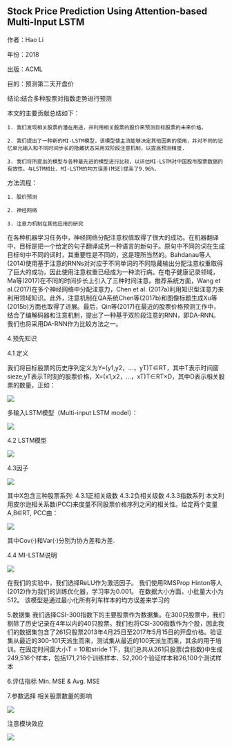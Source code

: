 ## Stock Price Prediction Using Attention-based Multi-Input LSTM

作者：Hao Li

年份：2018

出版：ACML

目的：预测第二天开盘价

结论:结合多种股票对指数走势进行预测

本文的主要贡献总结如下：

	1. 我们发现相关股票的潜在用途，并利用相关股票的股价来预测目标股票的未来价格。
	
	2. 我们提出了一种新的MI-LSTM模型，该模型使主流能够决定其他因素的使用，并对不同的记忆单元输入和不同时间步长的隐藏状态采用双阶段注意机制，以提高预测精度.
	
	3. 我们将所提出的模型与各种最先进的模型进行比较，以评估MI-LSTM对中国股市股票数据的有效性。与LSTM相比，MI-LSTM的均方误差(MSE)提高了9.96%.

方法流程：

	1. 股价预测
	
	2. 神经网络
	
	3. 注意力机制在其他应用的研究
	
在各种机器学习任务中，神经网络分配注意权值取得了很大的成功。在机器翻译中，目标是把一个给定的句子翻译成另一种语言的新句子。原句中不同的词在生成目标句中不同的词时，其重要性是不同的，这是理所当然的。Bahdanau等人(2014)使用基于注意的RNNs对对应于不同单词的不同隐藏输出分配注意权重取得了巨大的成功，因此使用注意权重已经成为一种流行病。在电子健康记录领域，Ma等(2017)在不同的时间步长上引入了三种时间注意。推荐系统方面，Wang et al.(2017)在多个神经网络中分配注意力，Chen et al. (2017a)利用知识型注意力来利用领域知识。此外，注意机制在QA系统Chen等(2017b)和图像标题生成Xu等(2015b)方面也取得了进展。最后，Qin等(2017)在最近的股票价格预测工作中，结合了编解码器和注意机制，提出了一种基于双阶段注意的RNN，即DA-RNN。我们也将采用DA-RNN作为比较方法之一。

4.预先知识

4.1 定义

我们将目标股票的历史序列定义为Y=(y1,y2，…，yT)T∈RT，其中T表示时间窗sieze,yT表示T时刻的股票价格，X=(x1,x2，…，xT)T∈RT×D，其中D表示相关股票的数量，正如：

<img src="https://github.com/jm199504/Paper-Notes/blob/master/Financial-Time-Series-Prediction/Stock%20Price%20Prediction%20Using%20Attention-based%20Multi-Input%20LSTM/images/1.png">

多输入LSTM模型（Multi-input LSTM model）：

<img src="https://github.com/jm199504/Paper-Notes/blob/master/Financial-Time-Series-Prediction/Stock%20Price%20Prediction%20Using%20Attention-based%20Multi-Input%20LSTM/images/2.png">

4.2 LSTM模型

<img src="https://github.com/jm199504/Paper-Notes/blob/master/Financial-Time-Series-Prediction/Stock%20Price%20Prediction%20Using%20Attention-based%20Multi-Input%20LSTM/images/3.png">

4.3因子

<img src="https://github.com/jm199504/Paper-Notes/blob/master/Financial-Time-Series-Prediction/Stock%20Price%20Prediction%20Using%20Attention-based%20Multi-Input%20LSTM/images/4.png">

其中X包含三种股票系列:
4.3.1正相关级数
4.3.2负相关级数
4.3.3指数系列
本文利用皮尔逊相关系数(PCC)来度量不同股票价格序列之间的相关性。给定两个变量A,B∈RT, PCC由：

<img src="https://github.com/jm199504/Paper-Notes/blob/master/Financial-Time-Series-Prediction/Stock%20Price%20Prediction%20Using%20Attention-based%20Multi-Input%20LSTM/images/5.png">

其中Cov(·)和Var(·)分别为协方差和方差.
		
4.4 MI-LSTM说明

<img src="https://github.com/jm199504/Paper-Notes/blob/master/Financial-Time-Series-Prediction/Stock%20Price%20Prediction%20Using%20Attention-based%20Multi-Input%20LSTM/images/6.png">

在我们的实验中，我们选择ReLU作为激活因子。
我们使用RMSProp Hinton等人(2012)作为我们的训练优化器，学习率为0.001。
在数据大小方面，小批量大小为512。
该模型是通过最小化所有列车样本的均方误差来学习的

5.数据集
我们选择CSI-300指数下的主要股票作为数据集。在300只股票中，我们剔除了历史记录在4年以内的40只股票。我们也将CSI-300指数作为个股，因此我们的数据集包含了261只股票2013年4月25日至2017年5月15日的开盘价格。验证集从最近的300-101天派生而来，测试集从最近的100天派生而来，其余的用于培训。在固定时间窗大小T = 10和stride 1下，我们总共从261只股票(含指数)中生成249,516个样本，包括171,216个训练样本、52,200个验证样本和26,100个测试样本

6.评估指标
Min. MSE & Avg. MSE

7.参数选择
相关股票数量的影响

<img src="https://github.com/jm199504/Paper-Notes/blob/master/Financial-Time-Series-Prediction/Stock%20Price%20Prediction%20Using%20Attention-based%20Multi-Input%20LSTM/images/7.png">

注意模块效应

<img src="https://github.com/jm199504/Paper-Notes/blob/master/Financial-Time-Series-Prediction/Stock%20Price%20Prediction%20Using%20Attention-based%20Multi-Input%20LSTM/images/8.png">
